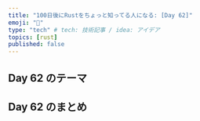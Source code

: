 ```yaml
---
title: "100日後にRustをちょっと知ってる人になる: [Day 62]"
emoji: "🦀"
type: "tech" # tech: 技術記事 / idea: アイデア
topics: [rust]
published: false
---
```

## Day 62 のテーマ

## Day 62 のまとめ
